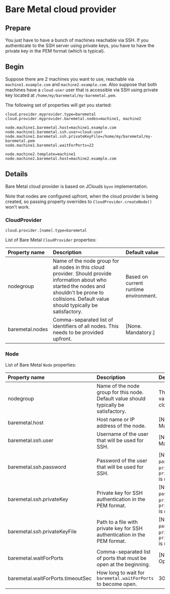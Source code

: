 # Bare Metal cloud provider

## Prepare

You just have to have a bunch of machines reachable via SSH. If you authenticate to the SSH server
using private keys, you have to have the private key in the PEM format (which is typical).

## Begin

Suppose there are 2 machines you want to use, reachable via `machine1.example.com` and `machine2.example.com`.
Also suppose that both machines have a `cloud-user` user that is accessible via SSH using private key
located at `/home/my/baremetal/my-baremetal.pem`.

The following set of properties will get you started:

```
cloud.provider.myprovider.type=baremetal
cloud.provider.myprovider.baremetal.nodes=machine1, machine2

node.machine1.baremetal.host=machine1.example.com
node.machine1.baremetal.ssh.user=cloud-user
node.machine1.baremetal.ssh.privateKeyFile=/home/my/baremetal/my-baremetal.pem
node.machine1.baremetal.waitForPorts=22

node.machine2.template=machine1
node.machine2.baremetal.host=machine2.example.com
```

## Details

Bare Metal cloud provider is based on JClouds `byon` implementation.

Note that nodes are configured upfront, when the cloud provider is being created,
so passing property overrides to `CloudProvider.createNode()` won't work.

### CloudProvider

```
cloud.provider.[name].type=baremetal
```

List of Bare Metal `CloudProvider` properties:

| Property name          | Description                                                       | Default value                      |
|:-----------------------|:------------------------------------------------------------------|:-----------------------------------|
| nodegroup              | Name of the node group for all nodes in this cloud provider. Should provide information about who started the nodes and shouldn't be prone to collisions. Default value should typically be satisfactory. | Based on current runtime environment. |
| baremetal.nodes        | Comma-separated list of identifiers of all nodes. This needs to be provided upfront. | [None. Mandatory.] |

### Node

List of Bare Metal `Node` properties:

| Property name          | Description                                                       | Default value                      |
|:-----------------------|:------------------------------------------------------------------|:-----------------------------------|
| nodegroup              | Name of the node group for this node. Default value should typically be satisfactory. | The `nodegroup` value from the cloud provider. |
| baremetal.host         | Host name or IP address of the node.                              | [None. Mandatory.]                 |
| baremetal.ssh.user     | Username of the user that will be used for SSH.                   | [None. Mandatory.]                 |
| baremetal.ssh.password | Password of the user that will be used for SSH.                   | [None. One of `password`, `privateKey`, `privateKeyFile` is mandatory.] |
| baremetal.ssh.privateKey | Private key for SSH authentication in the PEM format.           | [None. One of `password`, `privateKey`, `privateKeyFile` is mandatory.] |
| baremetal.ssh.privateKeyFile | Path to a file with private key for SSH authentication in the PEM format. | [None. One of `password`, `privateKey`, `privateKeyFile` is mandatory.] |
| baremetal.waitForPorts | Comma-separated list of ports that must be open at the beginning. | [None. Optional.]                  |
| baremetal.waitForPorts.timeoutSec | How long to wait for `baremetal.waitForPorts` to become open. | 30 seconds                  |

